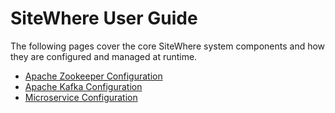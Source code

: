 # SiteWhere User Guide

The following pages cover the core SiteWhere system components and how they
are configured and managed at runtime.

* [Apache Zookeeper Configuration](./zookeeper-configuration.md)
* [Apache Kafka Configuration](./kafka-configuration.md)
* [Microservice Configuration](./microservices/README.md)
